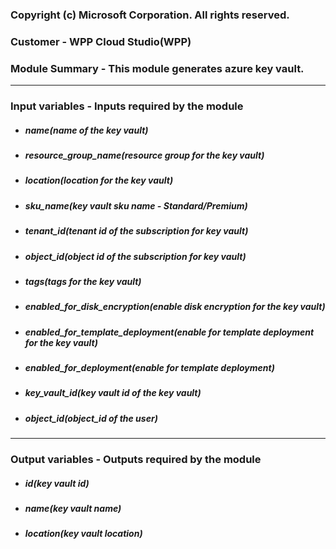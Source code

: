 ### Copyright (c) Microsoft Corporation. All rights reserved.
### Customer - WPP Cloud Studio(WPP)
### Module Summary - This module generates azure key vault.

------------


###  Input variables - Inputs required by the module
-  #####  name(name of the key vault)
-  #####  resource_group_name(resource group for the key vault)
-  #####  location(location for the key vault)
-  #####  sku_name(key vault sku name - Standard/Premium)
-  #####  tenant_id(tenant id of the subscription for key vault)
-  #####  object_id(object id of the subscription for key vault)
-  #####  tags(tags for the key vault)
-  #####  enabled_for_disk_encryption(enable disk encryption for the key vault)
-  #####  enabled_for_template_deployment(enable for template deployment for the key vault)
-  #####  enabled_for_deployment(enable for template deployment)
-  #####  key_vault_id(key vault id of the key vault)
-  #####  object_id(object_id of the user)

------------

###  Output variables - Outputs required by the module
-  #####  id(key vault id)
-  #####  name(key vault name)
-  #####  location(key vault location)

